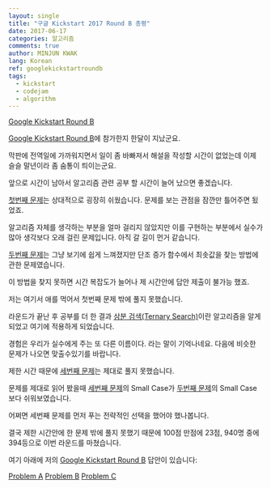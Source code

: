 ```yaml
---
layout: single
title: "구글 Kickstart 2017 Round B 총평"
date: 2017-06-17
categories: 알고리즘
comments: true
author: MINJUN KWAK
lang: Korean
ref: googlekickstartroundb
tags:
  - kickstart
  - codejam
  - algorithm
---
```


[Google Kickstart Round B]({{https://code.google.com/codejam/contest/11304486/dashboard#s=p0}}) 

[Google Kickstart Round B]({{https://code.google.com/codejam/contest/11304486/dashboard#s=p0}})에 참가한지 한달이 지났군요.

막판에 전역일에 가까워지면서 일이 좀 바빠져서 해설을 작성할 시간이 없었는데 이제 슬슬 말년이라 좀 숨통이 틔이는군요.

앞으로 시간이 남아서 알고리즘 관련 공부 할 시간이 늘어 났으면 좋겠습니다.

[첫번째 문제]({{https://code.google.com/codejam/contest/dashboard?c=11304486}})는 상대적으로 굉장히 쉬웠습니다. 문제를 보는 관점을 잠깐만 틀어주면 됬었죠.

알고리즘 자체를 생각하는 부분을 얼마 걸리지 않았지만 이를 구현하는 부분에서 실수가 많아 생각보다 오래 걸린 문제입니다. 아직 갈 길이 먼거 같습니다.


[두번째 문제]({{https://code.google.com/codejam/contest/dashboard?c=11304486#s=p1}})는 그냥 보기에 쉽게 느껴졌지만 단조 증가 함수에서 최솟값을 찾는 방법에 관한 문제였습니다.

이 방법을 찾지 못하면 시간 복잡도가 늘어나 제 시간안에 답안 제출이 불가능 했죠.

저는 여기서 애를 먹어서 첫번째 문제 밖에 풀지 못했습니다.

라운드가 끝난 후 공부를 더 한 결과 [삼분 검색(Ternary Search)]({{"/algorithm/ternary-search/"}})이란 알고리즘을 알게 되었고 여기에 적용하게 되었습니다.

경험은 우리가 실수에게 주는 또 다른 이름이다. 라는 말이 기억나네요. 다음에 비슷한 문제가 나오면 맞출수있기를 바랍니다.


제한 시간 때문에 [세번째 문제]({{https://code.google.com/codejam/contest/dashboard?c=11304486#s=p2}})는 제대로 풀지 못했습니다.

문제를 제대로 읽어 봤을때 [세번째 문제]({{https://code.google.com/codejam/contest/dashboard?c=11304486#s=p2}})의 Small Case가 [두번째 문제]({{https://code.google.com/codejam/contest/dashboard?c=11304486#s=p2}})의 Small Case 보다 쉬워보였습니다.

어쩌면 세번째 문제를 먼저 푸는 전략적인 선택을 했어야 했나봅니다.


결국 제한 시간안에 한 문제 밖에 풀지 못했기 때문에 100점 만점에 23점, 940명 중에 394등으로 이번 라운드를 마쳤습니다.


여기 아래에 저의 [Google Kickstart Round B]({{https://code.google.com/codejam/contest/11304486/dashboard#s=p0}}) 답안이 있습니다:

[Problem A]({{https://minjunkwak.github.io/algorithm/google-kickstart-roundb-1/}})
[Problem B]({{https://minjunkwak.github.io/algorithm/google-kickstart-roundb-2/}})
[Problem C]({{https://minjunkwak.github.io/algorithm/google-kickstart-roundb-3/}})

